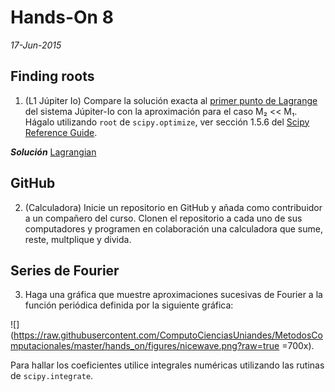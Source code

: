 # Hands-On 8
*17-Jun-2015*

## Finding roots

1. (L1 Júpiter Io) Compare la solución exacta al [primer punto de Lagrange](https://en.wikipedia.org/?title=Lagrangian_point#L1) del sistema Júpiter-Io con la aproximación para el caso M₂ << M₁. Hágalo utilizando `root` de `scipy.optimize`, ver sección 1.5.6 del  [Scipy Reference Guide](http://docs.scipy.org/doc/scipy/scipy-ref-0.15.1.pdf).

***Solución***
[Lagrangian](https://github.com/JAleAguilera/MC/blob/master/HandsOn/HandOn8/PuntoLagrangian.ipynb) 

## GitHub

2. (Calculadora) Inicie un repositorio en GitHub y añada como contribuidor a un compañero del curso. Clonen el repositorio a cada uno de sus computadores y programen en colaboración una calculadora que sume, reste, multplique y divida.
	
## Series de Fourier

3. Haga una gráfica que muestre aproximaciones sucesivas de Fourier a la función periódica definida por la siguiente gráfica:

![](https://raw.githubusercontent.com/ComputoCienciasUniandes/MetodosComputacionales/master/hands_on/figures/nicewave.png?raw=true =700x).

Para hallar los coeficientes utilice integrales numéricas utilizando las rutinas de `scipy.integrate`.



<!--3. (L1 Júpiter Io) Compare la solución exacta al [primer punto de Lagrange](https://en.wikipedia.org/?title=Lagrangian_point#L1) del sistema Júpiter-Io con la aproximación.-->

<!--Masa de Io = 893.2E20 kg

Masa de Júpiter = 1.898E27 kg-->
